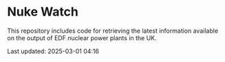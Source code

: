 # Nuke Watch

This repository includes code for retrieving the latest information available on the output of EDF nuclear power plants in the UK.

Last updated: 2025-03-01 04:16
